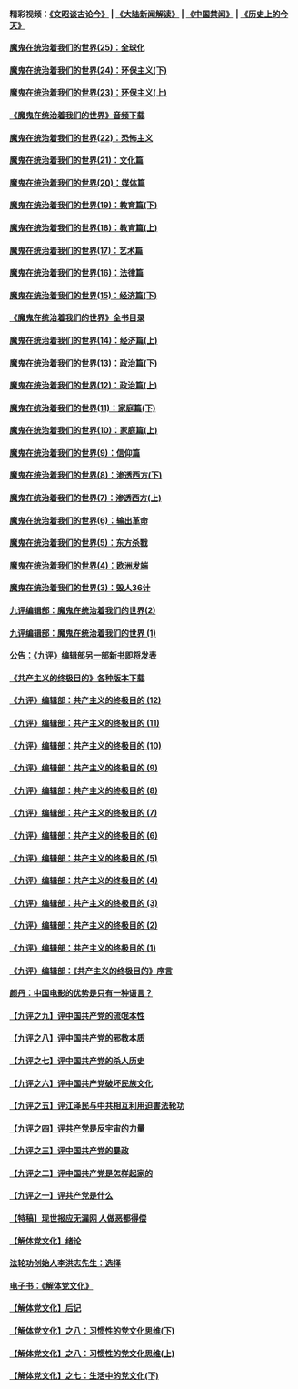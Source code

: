 #### 精彩视频：[《文昭谈古论今》](https://github.com/gfw-breaker/wenzhao/blob/master/README.md?t=12040931) | [《大陆新闻解读》](https://github.com/gfw-breaker/ntdtv-comedy/blob/master/README.md?t=12040931) | [《中国禁闻》](https://github.com/gfw-breaker/ntdtv-news/blob/master/README.md?t=12040931) | [《历史上的今天》](https://github.com/gfw-breaker/today-in-history/blob/master/README.md?t=12040931) 

#### [魔鬼在统治着我们的世界(25)：全球化](../pages/nsc422/n10788205.md?t=12040931) 

#### [魔鬼在统治着我们的世界(24)：环保主义(下)](../pages/nsc422/n10695307.md?t=12040931) 

#### [魔鬼在统治着我们的世界(23)：环保主义(上)](../pages/nsc422/n10688613.md?t=12040931) 

#### [《魔鬼在统治着我们的世界》音频下载](../pages/nsc422/n10635553.md?t=12040931) 

#### [魔鬼在统治着我们的世界(22)：恐怖主义](../pages/nsc422/n10614727.md?t=12040931) 

#### [魔鬼在统治着我们的世界(21)：文化篇](../pages/nsc422/n10597706.md?t=12040931) 

#### [魔鬼在统治着我们的世界(20)：媒体篇](../pages/nsc422/n10586579.md?t=12040931) 

#### [魔鬼在统治着我们的世界(19)：教育篇(下)](../pages/nsc422/n10564808.md?t=12040931) 

#### [魔鬼在统治着我们的世界(18)：教育篇(上)](../pages/nsc422/n10526970.md?t=12040931) 

#### [魔鬼在统治着我们的世界(17)：艺术篇](../pages/nsc422/n10499093.md?t=12040931) 

#### [魔鬼在统治着我们的世界(16)：法律篇](../pages/nsc422/n10485969.md?t=12040931) 

#### [魔鬼在统治着我们的世界(15)：经济篇(下)](../pages/nsc422/n10469975.md?t=12040931) 

#### [《魔鬼在统治着我们的世界》全书目录](../pages/nsc422/n10464261.md?t=12040931) 

#### [魔鬼在统治着我们的世界(14)：经济篇(上)](../pages/nsc422/n10457370.md?t=12040931) 

#### [魔鬼在统治着我们的世界(13)：政治篇(下)](../pages/nsc422/n10448270.md?t=12040931) 

#### [魔鬼在统治着我们的世界(12)：政治篇(上)](../pages/nsc422/n10444576.md?t=12040931) 

#### [魔鬼在统治着我们的世界(11)：家庭篇(下)](../pages/nsc422/n10440961.md?t=12040931) 

#### [魔鬼在统治着我们的世界(10)：家庭篇(上)](../pages/nsc422/n10435448.md?t=12040931) 

#### [魔鬼在统治着我们的世界(9)：信仰篇](../pages/nsc422/n10432159.md?t=12040931) 

#### [魔鬼在统治着我们的世界(8)：渗透西方(下)](../pages/nsc422/n10429603.md?t=12040931) 

#### [魔鬼在统治着我们的世界(7)：渗透西方(上)](../pages/nsc422/n10426013.md?t=12040931) 

#### [魔鬼在统治着我们的世界(6)：输出革命](../pages/nsc422/n10421536.md?t=12040931) 

#### [魔鬼在统治着我们的世界(5)：东方杀戮](../pages/nsc422/n10417707.md?t=12040931) 

#### [魔鬼在统治着我们的世界(4)：欧洲发端](../pages/nsc422/n10414890.md?t=12040931) 

#### [魔鬼在统治着我们的世界(3)：毁人36计](../pages/nsc422/n10411583.md?t=12040931) 

#### [九评编辑部：魔鬼在统治着我们的世界(2)](../pages/nsc422/n10410036.md?t=12040931) 

#### [九评编辑部：魔鬼在统治着我们的世界 (1)](../pages/nsc422/n10406825.md?t=12040931) 

#### [公告：《九评》编辑部另一部新书即将发表](../pages/nsc422/n10405104.md?t=12040931) 

#### [《共产主义的终极目的》各种版本下载](../pages/nsc422/n10022138.md?t=12040931) 

#### [《九评》编辑部：共产主义的终极目的 (12)](../pages/nsc422/n9933272.md?t=12040931) 

#### [《九评》编辑部：共产主义的终极目的 (11)](../pages/nsc422/n9924973.md?t=12040931) 

#### [《九评》编辑部：共产主义的终极目的 (10)](../pages/nsc422/n9920883.md?t=12040931) 

#### [《九评》编辑部：共产主义的终极目的 (9)](../pages/nsc422/n9916363.md?t=12040931) 

#### [《九评》编辑部：共产主义的终极目的 (8)](../pages/nsc422/n9912488.md?t=12040931) 

#### [《九评》编辑部：共产主义的终极目的 (7)](../pages/nsc422/n9901176.md?t=12040931) 

#### [《九评》编辑部：共产主义的终极目的 (6)](../pages/nsc422/n9899359.md?t=12040931) 

#### [《九评》编辑部：共产主义的终极目的 (5)](../pages/nsc422/n9893174.md?t=12040931) 

#### [《九评》编辑部：共产主义的终极目的 (4)](../pages/nsc422/n9891246.md?t=12040931) 

#### [《九评》编辑部：共产主义的终极目的 (3)](../pages/nsc422/n9879879.md?t=12040931) 

#### [《九评》编辑部：共产主义的终极目的 (2)](../pages/nsc422/n9876205.md?t=12040931) 

#### [《九评》编辑部：共产主义的终极目的 (1)](../pages/nsc422/n9865857.md?t=12040931) 

#### [《九评》编辑部：《共产主义的终极目的》序言](../pages/nsc422/n9862666.md?t=12040931) 

#### [颜丹：中国电影的优势是只有一种语言？](../pages/nsc422/n9583062.md?t=12040931) 

#### [【九评之九】评中国共产党的流氓本性](../pages/nsc422/n737542.md?t=12040931) 

#### [【九评之八】评中国共产党的邪教本质](../pages/nsc422/n735942.md?t=12040931) 

#### [【九评之七】评中国共产党的杀人历史](../pages/nsc422/n733806.md?t=12040931) 

#### [【九评之六】评中国共产党破坏民族文化](../pages/nsc422/n731667.md?t=12040931) 

#### [【九评之五】评江泽民与中共相互利用迫害法轮功](../pages/nsc422/n730058.md?t=12040931) 

#### [【九评之四】评共产党是反宇宙的力量](../pages/nsc422/n727814.md?t=12040931) 

#### [【九评之三】评中国共产党的暴政](../pages/nsc422/n725597.md?t=12040931) 

#### [【九评之二】评中国共产党是怎样起家的](../pages/nsc422/n723946.md?t=12040931) 

#### [【九评之一】评共产党是什么](../pages/nsc422/n722529.md?t=12040931) 

#### [【特稿】现世报应无漏网 人做恶都得偿](../pages/nsc422/n4215167.md?t=12040931) 

#### [【解体党文化】绪论](../pages/nsc422/n1449356.md?t=12040931) 

#### [法轮功创始人李洪志先生：选择](../pages/nsc422/n3580738.md?t=12040931) 

#### [电子书：《解体党文化》](../pages/nsc422/n1573484.md?t=12040931) 

#### [【解体党文化】后记](../pages/nsc422/n1531999.md?t=12040931) 

#### [【解体党文化】之八：习惯性的党文化思维(下)](../pages/nsc422/n1526477.md?t=12040931) 

#### [【解体党文化】之八：习惯性的党文化思维(上)](../pages/nsc422/n1520631.md?t=12040931) 

#### [【解体党文化】之七：生活中的党文化(下)](../pages/nsc422/n1513446.md?t=12040931) 

